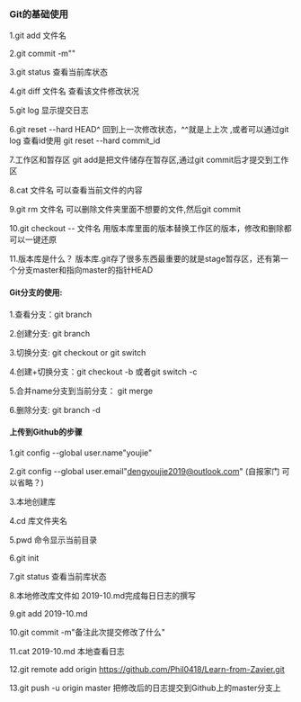 ### Git的基础使用

1.git add 文件名

2.git commit -m""

3.git status   				查看当前库状态

4.git diff 文件名    		查看该文件修改状况

5.git log						显示提交日志

6.git reset --hard HEAD^	回到上一次修改状态，^^就是上上次 ,或者可以通过git log 查看id使用 git reset --hard commit_id

7.工作区和暂存区	git add是把文件储存在暂存区,通过git commit后才提交到工作区

8.cat 文件名  			可以查看当前文件的内容	

9.git rm  文件名		可以删除文件夹里面不想要的文件,然后git commit 

10.git checkout -- 	文件名 用版本库里面的版本替换工作区的版本，修改和删除都可以一键还原

11.版本库是什么？    版本库.git存了很多东西最重要的就是stage暂存区，还有第一个分支master和指向master的指针HEAD

#### Git分支的使用:

1.查看分支：git branch

2.创建分支: git branch <name>

3.切换分支: git checkout <name>  or   git switch <name>

4.创建+切换分支：git checkout -b <name>或者git switch -c <name>

5.合并name分支到当前分支： git merge<name>

6.删除分支: git branch -d <name>

#### 上传到Github的步骤

1.git config --global user.name"youjie"

2.git config --global user.email"dengyoujie2019@outlook.com"    (自报家门 可以省略？)

3.本地创建库

4.cd 库文件夹名

5.pwd 命令显示当前目录

6.git init

7.git status 查看当前库状态

8.本地修改库文件如 2019-10.md完成每日日志的撰写

9.git add 2019-10.md

10.git commit -m"备注此次提交修改了什么"

11.cat 2019-10.md   本地查看日志

12.git remote add origin https://github.com/Phil0418/Learn-from-Zavier.git   

13.git push -u origin master  把修改后的日志提交到Github上的master分支上